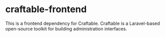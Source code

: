 # craftable-frontend
This is a frontend dependency for Craftable. Craftable is a Laravel-based open-source toolkit for building administration interfaces.
